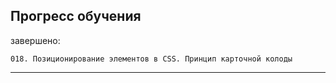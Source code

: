 ## Прогресс обучения

завершено:

    018. Позиционирование элементов в CSS. Принцип карточной колоды

---
